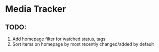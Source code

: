# Media Tracker

## TODO:
1. Add homepage filter for watched status, tags 
1. Sort items on homepage by most recently changed/added by default